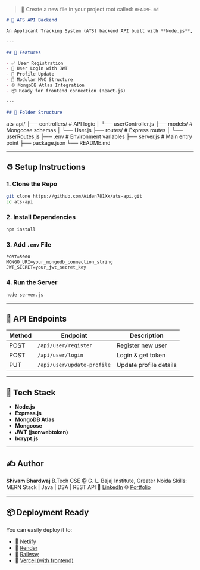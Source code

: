 
> 📄 Create a new file in your project root called:
> `README.md`

```markdown
# 📝 ATS API Backend

An Applicant Tracking System (ATS) backend API built with **Node.js**, **Express.js**, and **MongoDB**. It supports user registration, login with JWT, and profile updates.

---

## 🚀 Features

- ✅ User Registration
- 🔐 User Login with JWT
- 📄 Profile Update
- 🧩 Modular MVC Structure
- 🌐 MongoDB Atlas Integration
- 📦 Ready for frontend connection (React.js)

---

## 📁 Folder Structure

```

ats-api/
├── controllers/         # API logic
│   └── userController.js
├── models/              # Mongoose schemas
│   └── User.js
├── routes/              # Express routes
│   └── userRoutes.js
├── .env                 # Environment variables
├── server.js            # Main entry point
├── package.json
└── README.md

---

## ⚙️ Setup Instructions

### 1. Clone the Repo

```bash
git clone https://github.com/Aiden781Xx/ats-api.git
cd ats-api
````

### 2. Install Dependencies

```bash
npm install
```

### 3. Add `.env` File

```env
PORT=5000
MONGO_URI=your_mongodb_connection_string
JWT_SECRET=your_jwt_secret_key
```

### 4. Run the Server

```bash
node server.js
```

---

## 🧪 API Endpoints

| Method | Endpoint                   | Description            |
| ------ | -------------------------- | ---------------------- |
| POST   | `/api/user/register`       | Register new user      |
| POST   | `/api/user/login`          | Login & get token      |
| PUT    | `/api/user/update-profile` | Update profile details |

---

## 📌 Tech Stack

* **Node.js**
* **Express.js**
* **MongoDB Atlas**
* **Mongoose**
* **JWT (jsonwebtoken)**
* **bcrypt.js**

---

## ✍️ Author

**Shivam Bhardwaj**
B.Tech CSE @ G. L. Bajaj Institute, Greater Noida
Skills: MERN Stack | Java | DSA | REST API
🔗 [LinkedIn](http://www.linkedin.com/in/shivam-sharma-193226311)
🌐 [Portfolio](https://personalshivamglbajaj.netlify.app/)

---

## 📦 Deployment Ready

You can easily deploy it to:
* 🔹 [Netlify](https://app.netlify.com/)
* 🔹 [Render](https://render.com/)
* 🔹 [Railway](https://railway.app/)
* 🔹 [Vercel (with frontend)](https://vercel.com/)